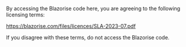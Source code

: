 By accessing the Blazorise code here, you are agreeing to the following licensing terms:

https://blazorise.com/files/licences/SLA-2023-07.pdf

If you disagree with these terms, do not access the Blazorise code.
